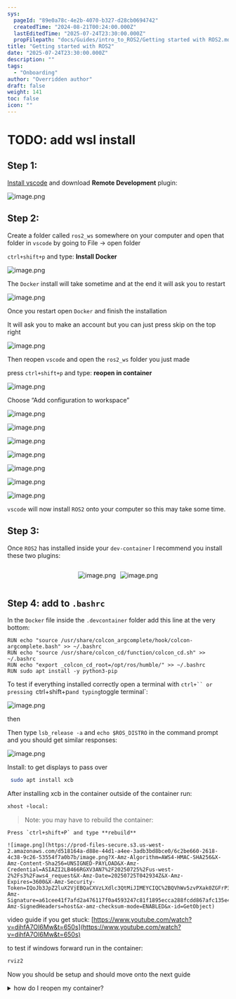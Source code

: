 ```yaml
---
sys:
  pageId: "89e0a78c-4e2b-4070-b327-d28cb0694742"
  createdTime: "2024-08-21T00:24:00.000Z"
  lastEditedTime: "2025-07-24T23:30:00.000Z"
  propFilepath: "docs/Guides/intro_to_ROS2/Getting started with ROS2.md"
title: "Getting started with ROS2"
date: "2025-07-24T23:30:00.000Z"
description: ""
tags:
  - "Onboarding"
author: "Overridden author"
draft: false
weight: 141
toc: false
icon: ""
---
```


# TODO: add wsl install

## Step 1:

[Install vscode](https://code.visualstudio.com/download) and download **Remote Development** plugin:

![image.png](https://prod-files-secure.s3.us-west-2.amazonaws.com/d518164a-d88e-44d1-a4ee-3adb3bd8bce0/efb52993-1881-4a40-b95e-6f020334f022/image.png?X-Amz-Algorithm=AWS4-HMAC-SHA256&X-Amz-Content-Sha256=UNSIGNED-PAYLOAD&X-Amz-Credential=ASIAZI2LB4663ZWLUSMC%2F20250725%2Fus-west-2%2Fs3%2Faws4_request&X-Amz-Date=20250725T042928Z&X-Amz-Expires=3600&X-Amz-Security-Token=IQoJb3JpZ2luX2VjEBQaCXVzLXdlc3QtMiJHMEUCIFkyUVhkjuwGEsqhlS1%2FXVkpVaGFxIGDew95QX9IhvhaAiEArJLd0QXEvhwTxfTPHR%2BsHHSrVl4%2BGuis7glaOyDnzmkq%2FwMIPRAAGgw2Mzc0MjMxODM4MDUiDJbHXnqGyrmFvTG6lircA7H1fN0M%2FMaYg0WbUWFXGnQH%2BpRs7JGao7dxMscrrR99FWo6j6gq5n8RDo%2Fv3gqHlxVoaH%2FrpcaGbNLBNMb6%2BzQeAEa9RQ%2B3JwNfS9E6tkICt61saguw6IHiYoim2RT5AAZTJugVB%2BUQ0xuovtT8dMBUa%2Fzs3YPJieervRliIdyaFY%2B5UT0W7ANyKJ9nEEfYoUGdzyQe53gNe6Hs9B35FV%2FF1V3mgx1SNm0L2Qd3ARjbIlPE0E65%2FXI9MvldUMbs7CswNHrke5h1Qv98CJvnq7eogvUl%2FB5JtLkgcw54PWVvNyI6svbqYrO7xvdPDXa0ZZCutgrS9v%2F06OwHZEXBiRK1RHia65e740U09pZW40aPQd5xgkRK6MoaEd7JSku4TXX4FRhxKeAI9xD5r2%2BnaQSX22%2FNNkdnSxzxjYhbkSRO9E4b8CQhVwsz2VyVOWdIDUKc%2FbNVqOmEMXDMVxdI7fgJtlJrqZXnzVtE8xkO4k3i4m2RF6ZuIwZkId8ld%2BIjDF4ESUnV4OGKjZzMdeT36hafwfOzv%2FW1xcEIWaeWqvSHH2ENEJtBvND2NRS1%2FtoOVgLhD8cI%2Brnd2%2FYpSk7wBlotjw0UA3INcTD9XMmt2%2FhaMeF0PzxPj89%2FkE5jMID4i8QGOqUBs7SxbVh2RNGihf3jQ4GqHQwVQGCZHNt4%2FQwbzBuRgZ7SWI5gtlik39u5ArytYjf7ZqS5pIC7UhIDrkUbyXWg0X8SGpNetIhmKVV1IxVeeVTZkb6yzXhPMkpPjN8p%2B2nqpI2ysjNtK5Dny%2FiQ3xVKO5emUZ8SIC2cqdfHrHylDMIKOo1lDZ9toRs44NFpIeahoV9%2B11WG1TvSnNJMP9ZKx9URqFs1&X-Amz-Signature=ef20a2af65d398a5f852e13912b1132505af96c36505b859062957bf16ee67dc&X-Amz-SignedHeaders=host&x-amz-checksum-mode=ENABLED&x-id=GetObject)

## Step 2:

Create a folder called `ros2_ws` somewhere on your computer and open that folder in `vscode` by going to File → open folder 

`ctrl+shift+p` and type: **Install Docker**

![image.png](https://prod-files-secure.s3.us-west-2.amazonaws.com/d518164a-d88e-44d1-a4ee-3adb3bd8bce0/2269dc0e-1cd5-47ff-bceb-c04ad9b2eab0/image.png?X-Amz-Algorithm=AWS4-HMAC-SHA256&X-Amz-Content-Sha256=UNSIGNED-PAYLOAD&X-Amz-Credential=ASIAZI2LB4663ZWLUSMC%2F20250725%2Fus-west-2%2Fs3%2Faws4_request&X-Amz-Date=20250725T042928Z&X-Amz-Expires=3600&X-Amz-Security-Token=IQoJb3JpZ2luX2VjEBQaCXVzLXdlc3QtMiJHMEUCIFkyUVhkjuwGEsqhlS1%2FXVkpVaGFxIGDew95QX9IhvhaAiEArJLd0QXEvhwTxfTPHR%2BsHHSrVl4%2BGuis7glaOyDnzmkq%2FwMIPRAAGgw2Mzc0MjMxODM4MDUiDJbHXnqGyrmFvTG6lircA7H1fN0M%2FMaYg0WbUWFXGnQH%2BpRs7JGao7dxMscrrR99FWo6j6gq5n8RDo%2Fv3gqHlxVoaH%2FrpcaGbNLBNMb6%2BzQeAEa9RQ%2B3JwNfS9E6tkICt61saguw6IHiYoim2RT5AAZTJugVB%2BUQ0xuovtT8dMBUa%2Fzs3YPJieervRliIdyaFY%2B5UT0W7ANyKJ9nEEfYoUGdzyQe53gNe6Hs9B35FV%2FF1V3mgx1SNm0L2Qd3ARjbIlPE0E65%2FXI9MvldUMbs7CswNHrke5h1Qv98CJvnq7eogvUl%2FB5JtLkgcw54PWVvNyI6svbqYrO7xvdPDXa0ZZCutgrS9v%2F06OwHZEXBiRK1RHia65e740U09pZW40aPQd5xgkRK6MoaEd7JSku4TXX4FRhxKeAI9xD5r2%2BnaQSX22%2FNNkdnSxzxjYhbkSRO9E4b8CQhVwsz2VyVOWdIDUKc%2FbNVqOmEMXDMVxdI7fgJtlJrqZXnzVtE8xkO4k3i4m2RF6ZuIwZkId8ld%2BIjDF4ESUnV4OGKjZzMdeT36hafwfOzv%2FW1xcEIWaeWqvSHH2ENEJtBvND2NRS1%2FtoOVgLhD8cI%2Brnd2%2FYpSk7wBlotjw0UA3INcTD9XMmt2%2FhaMeF0PzxPj89%2FkE5jMID4i8QGOqUBs7SxbVh2RNGihf3jQ4GqHQwVQGCZHNt4%2FQwbzBuRgZ7SWI5gtlik39u5ArytYjf7ZqS5pIC7UhIDrkUbyXWg0X8SGpNetIhmKVV1IxVeeVTZkb6yzXhPMkpPjN8p%2B2nqpI2ysjNtK5Dny%2FiQ3xVKO5emUZ8SIC2cqdfHrHylDMIKOo1lDZ9toRs44NFpIeahoV9%2B11WG1TvSnNJMP9ZKx9URqFs1&X-Amz-Signature=9c213f968c38bbacd57e0a89d2f74af4e409facb147578db40912b7b099f918e&X-Amz-SignedHeaders=host&x-amz-checksum-mode=ENABLED&x-id=GetObject)

The `Docker` install will take sometime and at the end it will ask you to restart

![image.png](https://prod-files-secure.s3.us-west-2.amazonaws.com/d518164a-d88e-44d1-a4ee-3adb3bd8bce0/ed233f78-be33-4b1f-b89c-9c346c0e961e/image.png?X-Amz-Algorithm=AWS4-HMAC-SHA256&X-Amz-Content-Sha256=UNSIGNED-PAYLOAD&X-Amz-Credential=ASIAZI2LB4663ZWLUSMC%2F20250725%2Fus-west-2%2Fs3%2Faws4_request&X-Amz-Date=20250725T042928Z&X-Amz-Expires=3600&X-Amz-Security-Token=IQoJb3JpZ2luX2VjEBQaCXVzLXdlc3QtMiJHMEUCIFkyUVhkjuwGEsqhlS1%2FXVkpVaGFxIGDew95QX9IhvhaAiEArJLd0QXEvhwTxfTPHR%2BsHHSrVl4%2BGuis7glaOyDnzmkq%2FwMIPRAAGgw2Mzc0MjMxODM4MDUiDJbHXnqGyrmFvTG6lircA7H1fN0M%2FMaYg0WbUWFXGnQH%2BpRs7JGao7dxMscrrR99FWo6j6gq5n8RDo%2Fv3gqHlxVoaH%2FrpcaGbNLBNMb6%2BzQeAEa9RQ%2B3JwNfS9E6tkICt61saguw6IHiYoim2RT5AAZTJugVB%2BUQ0xuovtT8dMBUa%2Fzs3YPJieervRliIdyaFY%2B5UT0W7ANyKJ9nEEfYoUGdzyQe53gNe6Hs9B35FV%2FF1V3mgx1SNm0L2Qd3ARjbIlPE0E65%2FXI9MvldUMbs7CswNHrke5h1Qv98CJvnq7eogvUl%2FB5JtLkgcw54PWVvNyI6svbqYrO7xvdPDXa0ZZCutgrS9v%2F06OwHZEXBiRK1RHia65e740U09pZW40aPQd5xgkRK6MoaEd7JSku4TXX4FRhxKeAI9xD5r2%2BnaQSX22%2FNNkdnSxzxjYhbkSRO9E4b8CQhVwsz2VyVOWdIDUKc%2FbNVqOmEMXDMVxdI7fgJtlJrqZXnzVtE8xkO4k3i4m2RF6ZuIwZkId8ld%2BIjDF4ESUnV4OGKjZzMdeT36hafwfOzv%2FW1xcEIWaeWqvSHH2ENEJtBvND2NRS1%2FtoOVgLhD8cI%2Brnd2%2FYpSk7wBlotjw0UA3INcTD9XMmt2%2FhaMeF0PzxPj89%2FkE5jMID4i8QGOqUBs7SxbVh2RNGihf3jQ4GqHQwVQGCZHNt4%2FQwbzBuRgZ7SWI5gtlik39u5ArytYjf7ZqS5pIC7UhIDrkUbyXWg0X8SGpNetIhmKVV1IxVeeVTZkb6yzXhPMkpPjN8p%2B2nqpI2ysjNtK5Dny%2FiQ3xVKO5emUZ8SIC2cqdfHrHylDMIKOo1lDZ9toRs44NFpIeahoV9%2B11WG1TvSnNJMP9ZKx9URqFs1&X-Amz-Signature=9be589bca85f0eba5838a7a531ec3c3d168863a78d707c6b3e63faed2bde25ae&X-Amz-SignedHeaders=host&x-amz-checksum-mode=ENABLED&x-id=GetObject)

Once you restart open `Docker` and finish the installation

It will ask you to make an account but you can just press skip on the top right

![image.png](https://prod-files-secure.s3.us-west-2.amazonaws.com/d518164a-d88e-44d1-a4ee-3adb3bd8bce0/21010ad9-1659-4fd9-9f59-9932a09b2a3d/image.png?X-Amz-Algorithm=AWS4-HMAC-SHA256&X-Amz-Content-Sha256=UNSIGNED-PAYLOAD&X-Amz-Credential=ASIAZI2LB4663ZWLUSMC%2F20250725%2Fus-west-2%2Fs3%2Faws4_request&X-Amz-Date=20250725T042928Z&X-Amz-Expires=3600&X-Amz-Security-Token=IQoJb3JpZ2luX2VjEBQaCXVzLXdlc3QtMiJHMEUCIFkyUVhkjuwGEsqhlS1%2FXVkpVaGFxIGDew95QX9IhvhaAiEArJLd0QXEvhwTxfTPHR%2BsHHSrVl4%2BGuis7glaOyDnzmkq%2FwMIPRAAGgw2Mzc0MjMxODM4MDUiDJbHXnqGyrmFvTG6lircA7H1fN0M%2FMaYg0WbUWFXGnQH%2BpRs7JGao7dxMscrrR99FWo6j6gq5n8RDo%2Fv3gqHlxVoaH%2FrpcaGbNLBNMb6%2BzQeAEa9RQ%2B3JwNfS9E6tkICt61saguw6IHiYoim2RT5AAZTJugVB%2BUQ0xuovtT8dMBUa%2Fzs3YPJieervRliIdyaFY%2B5UT0W7ANyKJ9nEEfYoUGdzyQe53gNe6Hs9B35FV%2FF1V3mgx1SNm0L2Qd3ARjbIlPE0E65%2FXI9MvldUMbs7CswNHrke5h1Qv98CJvnq7eogvUl%2FB5JtLkgcw54PWVvNyI6svbqYrO7xvdPDXa0ZZCutgrS9v%2F06OwHZEXBiRK1RHia65e740U09pZW40aPQd5xgkRK6MoaEd7JSku4TXX4FRhxKeAI9xD5r2%2BnaQSX22%2FNNkdnSxzxjYhbkSRO9E4b8CQhVwsz2VyVOWdIDUKc%2FbNVqOmEMXDMVxdI7fgJtlJrqZXnzVtE8xkO4k3i4m2RF6ZuIwZkId8ld%2BIjDF4ESUnV4OGKjZzMdeT36hafwfOzv%2FW1xcEIWaeWqvSHH2ENEJtBvND2NRS1%2FtoOVgLhD8cI%2Brnd2%2FYpSk7wBlotjw0UA3INcTD9XMmt2%2FhaMeF0PzxPj89%2FkE5jMID4i8QGOqUBs7SxbVh2RNGihf3jQ4GqHQwVQGCZHNt4%2FQwbzBuRgZ7SWI5gtlik39u5ArytYjf7ZqS5pIC7UhIDrkUbyXWg0X8SGpNetIhmKVV1IxVeeVTZkb6yzXhPMkpPjN8p%2B2nqpI2ysjNtK5Dny%2FiQ3xVKO5emUZ8SIC2cqdfHrHylDMIKOo1lDZ9toRs44NFpIeahoV9%2B11WG1TvSnNJMP9ZKx9URqFs1&X-Amz-Signature=ec2acaeb113374ca9847f6ae478622e33b7c529e097cdbddf94432af3023fbc3&X-Amz-SignedHeaders=host&x-amz-checksum-mode=ENABLED&x-id=GetObject)

Then reopen `vscode` and open the `ros2_ws` folder you just made

press `ctrl+shift+p` and type: **reopen in container**

![image.png](https://prod-files-secure.s3.us-west-2.amazonaws.com/d518164a-d88e-44d1-a4ee-3adb3bd8bce0/4e93b8c2-41ad-488c-8095-c74205196118/image.png?X-Amz-Algorithm=AWS4-HMAC-SHA256&X-Amz-Content-Sha256=UNSIGNED-PAYLOAD&X-Amz-Credential=ASIAZI2LB4663ZWLUSMC%2F20250725%2Fus-west-2%2Fs3%2Faws4_request&X-Amz-Date=20250725T042928Z&X-Amz-Expires=3600&X-Amz-Security-Token=IQoJb3JpZ2luX2VjEBQaCXVzLXdlc3QtMiJHMEUCIFkyUVhkjuwGEsqhlS1%2FXVkpVaGFxIGDew95QX9IhvhaAiEArJLd0QXEvhwTxfTPHR%2BsHHSrVl4%2BGuis7glaOyDnzmkq%2FwMIPRAAGgw2Mzc0MjMxODM4MDUiDJbHXnqGyrmFvTG6lircA7H1fN0M%2FMaYg0WbUWFXGnQH%2BpRs7JGao7dxMscrrR99FWo6j6gq5n8RDo%2Fv3gqHlxVoaH%2FrpcaGbNLBNMb6%2BzQeAEa9RQ%2B3JwNfS9E6tkICt61saguw6IHiYoim2RT5AAZTJugVB%2BUQ0xuovtT8dMBUa%2Fzs3YPJieervRliIdyaFY%2B5UT0W7ANyKJ9nEEfYoUGdzyQe53gNe6Hs9B35FV%2FF1V3mgx1SNm0L2Qd3ARjbIlPE0E65%2FXI9MvldUMbs7CswNHrke5h1Qv98CJvnq7eogvUl%2FB5JtLkgcw54PWVvNyI6svbqYrO7xvdPDXa0ZZCutgrS9v%2F06OwHZEXBiRK1RHia65e740U09pZW40aPQd5xgkRK6MoaEd7JSku4TXX4FRhxKeAI9xD5r2%2BnaQSX22%2FNNkdnSxzxjYhbkSRO9E4b8CQhVwsz2VyVOWdIDUKc%2FbNVqOmEMXDMVxdI7fgJtlJrqZXnzVtE8xkO4k3i4m2RF6ZuIwZkId8ld%2BIjDF4ESUnV4OGKjZzMdeT36hafwfOzv%2FW1xcEIWaeWqvSHH2ENEJtBvND2NRS1%2FtoOVgLhD8cI%2Brnd2%2FYpSk7wBlotjw0UA3INcTD9XMmt2%2FhaMeF0PzxPj89%2FkE5jMID4i8QGOqUBs7SxbVh2RNGihf3jQ4GqHQwVQGCZHNt4%2FQwbzBuRgZ7SWI5gtlik39u5ArytYjf7ZqS5pIC7UhIDrkUbyXWg0X8SGpNetIhmKVV1IxVeeVTZkb6yzXhPMkpPjN8p%2B2nqpI2ysjNtK5Dny%2FiQ3xVKO5emUZ8SIC2cqdfHrHylDMIKOo1lDZ9toRs44NFpIeahoV9%2B11WG1TvSnNJMP9ZKx9URqFs1&X-Amz-Signature=5dfa1f7c5f7b48f0b2b8b5eabcf9d140b132336beb8715fdba4d8c1d1d61819c&X-Amz-SignedHeaders=host&x-amz-checksum-mode=ENABLED&x-id=GetObject)

Choose “Add configuration to workspace”

![image.png](https://prod-files-secure.s3.us-west-2.amazonaws.com/d518164a-d88e-44d1-a4ee-3adb3bd8bce0/9560b282-5060-4989-ba37-97e7b2c22476/image.png?X-Amz-Algorithm=AWS4-HMAC-SHA256&X-Amz-Content-Sha256=UNSIGNED-PAYLOAD&X-Amz-Credential=ASIAZI2LB4663ZWLUSMC%2F20250725%2Fus-west-2%2Fs3%2Faws4_request&X-Amz-Date=20250725T042928Z&X-Amz-Expires=3600&X-Amz-Security-Token=IQoJb3JpZ2luX2VjEBQaCXVzLXdlc3QtMiJHMEUCIFkyUVhkjuwGEsqhlS1%2FXVkpVaGFxIGDew95QX9IhvhaAiEArJLd0QXEvhwTxfTPHR%2BsHHSrVl4%2BGuis7glaOyDnzmkq%2FwMIPRAAGgw2Mzc0MjMxODM4MDUiDJbHXnqGyrmFvTG6lircA7H1fN0M%2FMaYg0WbUWFXGnQH%2BpRs7JGao7dxMscrrR99FWo6j6gq5n8RDo%2Fv3gqHlxVoaH%2FrpcaGbNLBNMb6%2BzQeAEa9RQ%2B3JwNfS9E6tkICt61saguw6IHiYoim2RT5AAZTJugVB%2BUQ0xuovtT8dMBUa%2Fzs3YPJieervRliIdyaFY%2B5UT0W7ANyKJ9nEEfYoUGdzyQe53gNe6Hs9B35FV%2FF1V3mgx1SNm0L2Qd3ARjbIlPE0E65%2FXI9MvldUMbs7CswNHrke5h1Qv98CJvnq7eogvUl%2FB5JtLkgcw54PWVvNyI6svbqYrO7xvdPDXa0ZZCutgrS9v%2F06OwHZEXBiRK1RHia65e740U09pZW40aPQd5xgkRK6MoaEd7JSku4TXX4FRhxKeAI9xD5r2%2BnaQSX22%2FNNkdnSxzxjYhbkSRO9E4b8CQhVwsz2VyVOWdIDUKc%2FbNVqOmEMXDMVxdI7fgJtlJrqZXnzVtE8xkO4k3i4m2RF6ZuIwZkId8ld%2BIjDF4ESUnV4OGKjZzMdeT36hafwfOzv%2FW1xcEIWaeWqvSHH2ENEJtBvND2NRS1%2FtoOVgLhD8cI%2Brnd2%2FYpSk7wBlotjw0UA3INcTD9XMmt2%2FhaMeF0PzxPj89%2FkE5jMID4i8QGOqUBs7SxbVh2RNGihf3jQ4GqHQwVQGCZHNt4%2FQwbzBuRgZ7SWI5gtlik39u5ArytYjf7ZqS5pIC7UhIDrkUbyXWg0X8SGpNetIhmKVV1IxVeeVTZkb6yzXhPMkpPjN8p%2B2nqpI2ysjNtK5Dny%2FiQ3xVKO5emUZ8SIC2cqdfHrHylDMIKOo1lDZ9toRs44NFpIeahoV9%2B11WG1TvSnNJMP9ZKx9URqFs1&X-Amz-Signature=e9b8365ee715c2a145d8609ef165a738139baccc8e0ebea343c7957ff400f17b&X-Amz-SignedHeaders=host&x-amz-checksum-mode=ENABLED&x-id=GetObject)

![image.png](https://prod-files-secure.s3.us-west-2.amazonaws.com/d518164a-d88e-44d1-a4ee-3adb3bd8bce0/2ee63f81-886b-48e8-a553-dc6e5eac99e4/image.png?X-Amz-Algorithm=AWS4-HMAC-SHA256&X-Amz-Content-Sha256=UNSIGNED-PAYLOAD&X-Amz-Credential=ASIAZI2LB4663ZWLUSMC%2F20250725%2Fus-west-2%2Fs3%2Faws4_request&X-Amz-Date=20250725T042928Z&X-Amz-Expires=3600&X-Amz-Security-Token=IQoJb3JpZ2luX2VjEBQaCXVzLXdlc3QtMiJHMEUCIFkyUVhkjuwGEsqhlS1%2FXVkpVaGFxIGDew95QX9IhvhaAiEArJLd0QXEvhwTxfTPHR%2BsHHSrVl4%2BGuis7glaOyDnzmkq%2FwMIPRAAGgw2Mzc0MjMxODM4MDUiDJbHXnqGyrmFvTG6lircA7H1fN0M%2FMaYg0WbUWFXGnQH%2BpRs7JGao7dxMscrrR99FWo6j6gq5n8RDo%2Fv3gqHlxVoaH%2FrpcaGbNLBNMb6%2BzQeAEa9RQ%2B3JwNfS9E6tkICt61saguw6IHiYoim2RT5AAZTJugVB%2BUQ0xuovtT8dMBUa%2Fzs3YPJieervRliIdyaFY%2B5UT0W7ANyKJ9nEEfYoUGdzyQe53gNe6Hs9B35FV%2FF1V3mgx1SNm0L2Qd3ARjbIlPE0E65%2FXI9MvldUMbs7CswNHrke5h1Qv98CJvnq7eogvUl%2FB5JtLkgcw54PWVvNyI6svbqYrO7xvdPDXa0ZZCutgrS9v%2F06OwHZEXBiRK1RHia65e740U09pZW40aPQd5xgkRK6MoaEd7JSku4TXX4FRhxKeAI9xD5r2%2BnaQSX22%2FNNkdnSxzxjYhbkSRO9E4b8CQhVwsz2VyVOWdIDUKc%2FbNVqOmEMXDMVxdI7fgJtlJrqZXnzVtE8xkO4k3i4m2RF6ZuIwZkId8ld%2BIjDF4ESUnV4OGKjZzMdeT36hafwfOzv%2FW1xcEIWaeWqvSHH2ENEJtBvND2NRS1%2FtoOVgLhD8cI%2Brnd2%2FYpSk7wBlotjw0UA3INcTD9XMmt2%2FhaMeF0PzxPj89%2FkE5jMID4i8QGOqUBs7SxbVh2RNGihf3jQ4GqHQwVQGCZHNt4%2FQwbzBuRgZ7SWI5gtlik39u5ArytYjf7ZqS5pIC7UhIDrkUbyXWg0X8SGpNetIhmKVV1IxVeeVTZkb6yzXhPMkpPjN8p%2B2nqpI2ysjNtK5Dny%2FiQ3xVKO5emUZ8SIC2cqdfHrHylDMIKOo1lDZ9toRs44NFpIeahoV9%2B11WG1TvSnNJMP9ZKx9URqFs1&X-Amz-Signature=94be830667b6715ebc95acc36926c55ba46c10f8d6f6d6994f780e2bc8d25218&X-Amz-SignedHeaders=host&x-amz-checksum-mode=ENABLED&x-id=GetObject)

![image.png](https://prod-files-secure.s3.us-west-2.amazonaws.com/d518164a-d88e-44d1-a4ee-3adb3bd8bce0/e0fd626c-c8b6-4b2c-95d1-fa4c26514504/image.png?X-Amz-Algorithm=AWS4-HMAC-SHA256&X-Amz-Content-Sha256=UNSIGNED-PAYLOAD&X-Amz-Credential=ASIAZI2LB4663ZWLUSMC%2F20250725%2Fus-west-2%2Fs3%2Faws4_request&X-Amz-Date=20250725T042928Z&X-Amz-Expires=3600&X-Amz-Security-Token=IQoJb3JpZ2luX2VjEBQaCXVzLXdlc3QtMiJHMEUCIFkyUVhkjuwGEsqhlS1%2FXVkpVaGFxIGDew95QX9IhvhaAiEArJLd0QXEvhwTxfTPHR%2BsHHSrVl4%2BGuis7glaOyDnzmkq%2FwMIPRAAGgw2Mzc0MjMxODM4MDUiDJbHXnqGyrmFvTG6lircA7H1fN0M%2FMaYg0WbUWFXGnQH%2BpRs7JGao7dxMscrrR99FWo6j6gq5n8RDo%2Fv3gqHlxVoaH%2FrpcaGbNLBNMb6%2BzQeAEa9RQ%2B3JwNfS9E6tkICt61saguw6IHiYoim2RT5AAZTJugVB%2BUQ0xuovtT8dMBUa%2Fzs3YPJieervRliIdyaFY%2B5UT0W7ANyKJ9nEEfYoUGdzyQe53gNe6Hs9B35FV%2FF1V3mgx1SNm0L2Qd3ARjbIlPE0E65%2FXI9MvldUMbs7CswNHrke5h1Qv98CJvnq7eogvUl%2FB5JtLkgcw54PWVvNyI6svbqYrO7xvdPDXa0ZZCutgrS9v%2F06OwHZEXBiRK1RHia65e740U09pZW40aPQd5xgkRK6MoaEd7JSku4TXX4FRhxKeAI9xD5r2%2BnaQSX22%2FNNkdnSxzxjYhbkSRO9E4b8CQhVwsz2VyVOWdIDUKc%2FbNVqOmEMXDMVxdI7fgJtlJrqZXnzVtE8xkO4k3i4m2RF6ZuIwZkId8ld%2BIjDF4ESUnV4OGKjZzMdeT36hafwfOzv%2FW1xcEIWaeWqvSHH2ENEJtBvND2NRS1%2FtoOVgLhD8cI%2Brnd2%2FYpSk7wBlotjw0UA3INcTD9XMmt2%2FhaMeF0PzxPj89%2FkE5jMID4i8QGOqUBs7SxbVh2RNGihf3jQ4GqHQwVQGCZHNt4%2FQwbzBuRgZ7SWI5gtlik39u5ArytYjf7ZqS5pIC7UhIDrkUbyXWg0X8SGpNetIhmKVV1IxVeeVTZkb6yzXhPMkpPjN8p%2B2nqpI2ysjNtK5Dny%2FiQ3xVKO5emUZ8SIC2cqdfHrHylDMIKOo1lDZ9toRs44NFpIeahoV9%2B11WG1TvSnNJMP9ZKx9URqFs1&X-Amz-Signature=572252efac65e3445e6e65e7fe0cdb9b1a1606a834aa2dce6967e9014843b9e0&X-Amz-SignedHeaders=host&x-amz-checksum-mode=ENABLED&x-id=GetObject)

![image.png](https://prod-files-secure.s3.us-west-2.amazonaws.com/d518164a-d88e-44d1-a4ee-3adb3bd8bce0/a2e13f50-d2ab-4719-a4c2-7ced634bfc9d/image.png?X-Amz-Algorithm=AWS4-HMAC-SHA256&X-Amz-Content-Sha256=UNSIGNED-PAYLOAD&X-Amz-Credential=ASIAZI2LB4663ZWLUSMC%2F20250725%2Fus-west-2%2Fs3%2Faws4_request&X-Amz-Date=20250725T042928Z&X-Amz-Expires=3600&X-Amz-Security-Token=IQoJb3JpZ2luX2VjEBQaCXVzLXdlc3QtMiJHMEUCIFkyUVhkjuwGEsqhlS1%2FXVkpVaGFxIGDew95QX9IhvhaAiEArJLd0QXEvhwTxfTPHR%2BsHHSrVl4%2BGuis7glaOyDnzmkq%2FwMIPRAAGgw2Mzc0MjMxODM4MDUiDJbHXnqGyrmFvTG6lircA7H1fN0M%2FMaYg0WbUWFXGnQH%2BpRs7JGao7dxMscrrR99FWo6j6gq5n8RDo%2Fv3gqHlxVoaH%2FrpcaGbNLBNMb6%2BzQeAEa9RQ%2B3JwNfS9E6tkICt61saguw6IHiYoim2RT5AAZTJugVB%2BUQ0xuovtT8dMBUa%2Fzs3YPJieervRliIdyaFY%2B5UT0W7ANyKJ9nEEfYoUGdzyQe53gNe6Hs9B35FV%2FF1V3mgx1SNm0L2Qd3ARjbIlPE0E65%2FXI9MvldUMbs7CswNHrke5h1Qv98CJvnq7eogvUl%2FB5JtLkgcw54PWVvNyI6svbqYrO7xvdPDXa0ZZCutgrS9v%2F06OwHZEXBiRK1RHia65e740U09pZW40aPQd5xgkRK6MoaEd7JSku4TXX4FRhxKeAI9xD5r2%2BnaQSX22%2FNNkdnSxzxjYhbkSRO9E4b8CQhVwsz2VyVOWdIDUKc%2FbNVqOmEMXDMVxdI7fgJtlJrqZXnzVtE8xkO4k3i4m2RF6ZuIwZkId8ld%2BIjDF4ESUnV4OGKjZzMdeT36hafwfOzv%2FW1xcEIWaeWqvSHH2ENEJtBvND2NRS1%2FtoOVgLhD8cI%2Brnd2%2FYpSk7wBlotjw0UA3INcTD9XMmt2%2FhaMeF0PzxPj89%2FkE5jMID4i8QGOqUBs7SxbVh2RNGihf3jQ4GqHQwVQGCZHNt4%2FQwbzBuRgZ7SWI5gtlik39u5ArytYjf7ZqS5pIC7UhIDrkUbyXWg0X8SGpNetIhmKVV1IxVeeVTZkb6yzXhPMkpPjN8p%2B2nqpI2ysjNtK5Dny%2FiQ3xVKO5emUZ8SIC2cqdfHrHylDMIKOo1lDZ9toRs44NFpIeahoV9%2B11WG1TvSnNJMP9ZKx9URqFs1&X-Amz-Signature=09bef54de8f2f250318a1b5ccffc1d67ef6975221af9eb8d6b0be4e343bcfbab&X-Amz-SignedHeaders=host&x-amz-checksum-mode=ENABLED&x-id=GetObject)

![image.png](https://prod-files-secure.s3.us-west-2.amazonaws.com/d518164a-d88e-44d1-a4ee-3adb3bd8bce0/6cc478ad-aaba-4bf7-9fcc-403277ab896c/image.png?X-Amz-Algorithm=AWS4-HMAC-SHA256&X-Amz-Content-Sha256=UNSIGNED-PAYLOAD&X-Amz-Credential=ASIAZI2LB4663ZWLUSMC%2F20250725%2Fus-west-2%2Fs3%2Faws4_request&X-Amz-Date=20250725T042928Z&X-Amz-Expires=3600&X-Amz-Security-Token=IQoJb3JpZ2luX2VjEBQaCXVzLXdlc3QtMiJHMEUCIFkyUVhkjuwGEsqhlS1%2FXVkpVaGFxIGDew95QX9IhvhaAiEArJLd0QXEvhwTxfTPHR%2BsHHSrVl4%2BGuis7glaOyDnzmkq%2FwMIPRAAGgw2Mzc0MjMxODM4MDUiDJbHXnqGyrmFvTG6lircA7H1fN0M%2FMaYg0WbUWFXGnQH%2BpRs7JGao7dxMscrrR99FWo6j6gq5n8RDo%2Fv3gqHlxVoaH%2FrpcaGbNLBNMb6%2BzQeAEa9RQ%2B3JwNfS9E6tkICt61saguw6IHiYoim2RT5AAZTJugVB%2BUQ0xuovtT8dMBUa%2Fzs3YPJieervRliIdyaFY%2B5UT0W7ANyKJ9nEEfYoUGdzyQe53gNe6Hs9B35FV%2FF1V3mgx1SNm0L2Qd3ARjbIlPE0E65%2FXI9MvldUMbs7CswNHrke5h1Qv98CJvnq7eogvUl%2FB5JtLkgcw54PWVvNyI6svbqYrO7xvdPDXa0ZZCutgrS9v%2F06OwHZEXBiRK1RHia65e740U09pZW40aPQd5xgkRK6MoaEd7JSku4TXX4FRhxKeAI9xD5r2%2BnaQSX22%2FNNkdnSxzxjYhbkSRO9E4b8CQhVwsz2VyVOWdIDUKc%2FbNVqOmEMXDMVxdI7fgJtlJrqZXnzVtE8xkO4k3i4m2RF6ZuIwZkId8ld%2BIjDF4ESUnV4OGKjZzMdeT36hafwfOzv%2FW1xcEIWaeWqvSHH2ENEJtBvND2NRS1%2FtoOVgLhD8cI%2Brnd2%2FYpSk7wBlotjw0UA3INcTD9XMmt2%2FhaMeF0PzxPj89%2FkE5jMID4i8QGOqUBs7SxbVh2RNGihf3jQ4GqHQwVQGCZHNt4%2FQwbzBuRgZ7SWI5gtlik39u5ArytYjf7ZqS5pIC7UhIDrkUbyXWg0X8SGpNetIhmKVV1IxVeeVTZkb6yzXhPMkpPjN8p%2B2nqpI2ysjNtK5Dny%2FiQ3xVKO5emUZ8SIC2cqdfHrHylDMIKOo1lDZ9toRs44NFpIeahoV9%2B11WG1TvSnNJMP9ZKx9URqFs1&X-Amz-Signature=cc44443e6bec4063275806475b6efc01397ea5f4ea872614de26378fe8c9b889&X-Amz-SignedHeaders=host&x-amz-checksum-mode=ENABLED&x-id=GetObject)

![image.png](https://prod-files-secure.s3.us-west-2.amazonaws.com/d518164a-d88e-44d1-a4ee-3adb3bd8bce0/53255b28-f75e-430f-b9e3-c0ac8577e42b/image.png?X-Amz-Algorithm=AWS4-HMAC-SHA256&X-Amz-Content-Sha256=UNSIGNED-PAYLOAD&X-Amz-Credential=ASIAZI2LB4663ZWLUSMC%2F20250725%2Fus-west-2%2Fs3%2Faws4_request&X-Amz-Date=20250725T042928Z&X-Amz-Expires=3600&X-Amz-Security-Token=IQoJb3JpZ2luX2VjEBQaCXVzLXdlc3QtMiJHMEUCIFkyUVhkjuwGEsqhlS1%2FXVkpVaGFxIGDew95QX9IhvhaAiEArJLd0QXEvhwTxfTPHR%2BsHHSrVl4%2BGuis7glaOyDnzmkq%2FwMIPRAAGgw2Mzc0MjMxODM4MDUiDJbHXnqGyrmFvTG6lircA7H1fN0M%2FMaYg0WbUWFXGnQH%2BpRs7JGao7dxMscrrR99FWo6j6gq5n8RDo%2Fv3gqHlxVoaH%2FrpcaGbNLBNMb6%2BzQeAEa9RQ%2B3JwNfS9E6tkICt61saguw6IHiYoim2RT5AAZTJugVB%2BUQ0xuovtT8dMBUa%2Fzs3YPJieervRliIdyaFY%2B5UT0W7ANyKJ9nEEfYoUGdzyQe53gNe6Hs9B35FV%2FF1V3mgx1SNm0L2Qd3ARjbIlPE0E65%2FXI9MvldUMbs7CswNHrke5h1Qv98CJvnq7eogvUl%2FB5JtLkgcw54PWVvNyI6svbqYrO7xvdPDXa0ZZCutgrS9v%2F06OwHZEXBiRK1RHia65e740U09pZW40aPQd5xgkRK6MoaEd7JSku4TXX4FRhxKeAI9xD5r2%2BnaQSX22%2FNNkdnSxzxjYhbkSRO9E4b8CQhVwsz2VyVOWdIDUKc%2FbNVqOmEMXDMVxdI7fgJtlJrqZXnzVtE8xkO4k3i4m2RF6ZuIwZkId8ld%2BIjDF4ESUnV4OGKjZzMdeT36hafwfOzv%2FW1xcEIWaeWqvSHH2ENEJtBvND2NRS1%2FtoOVgLhD8cI%2Brnd2%2FYpSk7wBlotjw0UA3INcTD9XMmt2%2FhaMeF0PzxPj89%2FkE5jMID4i8QGOqUBs7SxbVh2RNGihf3jQ4GqHQwVQGCZHNt4%2FQwbzBuRgZ7SWI5gtlik39u5ArytYjf7ZqS5pIC7UhIDrkUbyXWg0X8SGpNetIhmKVV1IxVeeVTZkb6yzXhPMkpPjN8p%2B2nqpI2ysjNtK5Dny%2FiQ3xVKO5emUZ8SIC2cqdfHrHylDMIKOo1lDZ9toRs44NFpIeahoV9%2B11WG1TvSnNJMP9ZKx9URqFs1&X-Amz-Signature=e231a584e29865657ee67a986bbc99ead4d1fe17a218947e7b795af5a91d2f5e&X-Amz-SignedHeaders=host&x-amz-checksum-mode=ENABLED&x-id=GetObject)

![image.png](https://prod-files-secure.s3.us-west-2.amazonaws.com/d518164a-d88e-44d1-a4ee-3adb3bd8bce0/7c562767-5af9-4ffb-97d1-327bcdf4ee00/image.png?X-Amz-Algorithm=AWS4-HMAC-SHA256&X-Amz-Content-Sha256=UNSIGNED-PAYLOAD&X-Amz-Credential=ASIAZI2LB4663ZWLUSMC%2F20250725%2Fus-west-2%2Fs3%2Faws4_request&X-Amz-Date=20250725T042928Z&X-Amz-Expires=3600&X-Amz-Security-Token=IQoJb3JpZ2luX2VjEBQaCXVzLXdlc3QtMiJHMEUCIFkyUVhkjuwGEsqhlS1%2FXVkpVaGFxIGDew95QX9IhvhaAiEArJLd0QXEvhwTxfTPHR%2BsHHSrVl4%2BGuis7glaOyDnzmkq%2FwMIPRAAGgw2Mzc0MjMxODM4MDUiDJbHXnqGyrmFvTG6lircA7H1fN0M%2FMaYg0WbUWFXGnQH%2BpRs7JGao7dxMscrrR99FWo6j6gq5n8RDo%2Fv3gqHlxVoaH%2FrpcaGbNLBNMb6%2BzQeAEa9RQ%2B3JwNfS9E6tkICt61saguw6IHiYoim2RT5AAZTJugVB%2BUQ0xuovtT8dMBUa%2Fzs3YPJieervRliIdyaFY%2B5UT0W7ANyKJ9nEEfYoUGdzyQe53gNe6Hs9B35FV%2FF1V3mgx1SNm0L2Qd3ARjbIlPE0E65%2FXI9MvldUMbs7CswNHrke5h1Qv98CJvnq7eogvUl%2FB5JtLkgcw54PWVvNyI6svbqYrO7xvdPDXa0ZZCutgrS9v%2F06OwHZEXBiRK1RHia65e740U09pZW40aPQd5xgkRK6MoaEd7JSku4TXX4FRhxKeAI9xD5r2%2BnaQSX22%2FNNkdnSxzxjYhbkSRO9E4b8CQhVwsz2VyVOWdIDUKc%2FbNVqOmEMXDMVxdI7fgJtlJrqZXnzVtE8xkO4k3i4m2RF6ZuIwZkId8ld%2BIjDF4ESUnV4OGKjZzMdeT36hafwfOzv%2FW1xcEIWaeWqvSHH2ENEJtBvND2NRS1%2FtoOVgLhD8cI%2Brnd2%2FYpSk7wBlotjw0UA3INcTD9XMmt2%2FhaMeF0PzxPj89%2FkE5jMID4i8QGOqUBs7SxbVh2RNGihf3jQ4GqHQwVQGCZHNt4%2FQwbzBuRgZ7SWI5gtlik39u5ArytYjf7ZqS5pIC7UhIDrkUbyXWg0X8SGpNetIhmKVV1IxVeeVTZkb6yzXhPMkpPjN8p%2B2nqpI2ysjNtK5Dny%2FiQ3xVKO5emUZ8SIC2cqdfHrHylDMIKOo1lDZ9toRs44NFpIeahoV9%2B11WG1TvSnNJMP9ZKx9URqFs1&X-Amz-Signature=36156bf564631a859482149e32ef38b927eb7b6c0ace5900272b642df01cbc40&X-Amz-SignedHeaders=host&x-amz-checksum-mode=ENABLED&x-id=GetObject)

`vscode` will now install `ROS2` onto your computer so this may take some time.

## Step 3:

Once `ROS2` has installed inside your `dev-container` I recommend you install these two plugins:

<div style="display: flex;flex-direction: row; column-gap:10px; max-width: 630px;justify-content: center;">
<div>

![image.png](https://prod-files-secure.s3.us-west-2.amazonaws.com/d518164a-d88e-44d1-a4ee-3adb3bd8bce0/3fc3d550-5a54-4ba1-ba6b-faa01cdb7369/image.png?X-Amz-Algorithm=AWS4-HMAC-SHA256&X-Amz-Content-Sha256=UNSIGNED-PAYLOAD&X-Amz-Credential=ASIAZI2LB466QLSDH3VF%2F20250725%2Fus-west-2%2Fs3%2Faws4_request&X-Amz-Date=20250725T042933Z&X-Amz-Expires=3600&X-Amz-Security-Token=IQoJb3JpZ2luX2VjEBQaCXVzLXdlc3QtMiJGMEQCIB%2Fu90aqhwWV0ljWGqYwj1MMEzpmrJ2adIuswSr%2FFgQsAiAKat4khpj3bD9YVBVo9hJ9923P9P0%2BHChGtMgKoslD6Cr%2FAwg9EAAaDDYzNzQyMzE4MzgwNSIMzGhW1QJKLbNgORHlKtwDhBnbzTRxsncPi9EaB5UYJujBR%2FlIaYjHO6qzcMqE1EH8QFhIN%2BIKZzbsk2iq%2BsQYmxvvj9t2tH5KP38CBaaZM2ZW%2B5gtnQysLd9LG4f9P96SoYxXoWo7MQFVcier6G5iJ9g01cIFs6%2BwAA2vYqzfBHBuBZxJNLZRjU7i%2FIwNo1bPid39f8Pec2ZM5ZIQJMhe%2BuxPCRIhBk5iYZDjSZrLlFEkRjd7GP7gRRiLLFZDvCJHvvlznjLe6ca0dyGMGTvFytuKouHtJPVWtQ99JMSvM59WJt8L3vDubQnUiAjjREYKHpjWKIScphM61MjKGpq%2FUWnCR7oeXDAinugk0ZT1dkZktDdQ4Kb4%2B1bJVGG1vLIvlsooW4AMACZYJhaYQNUKYYWhKCZRSYBSPAQFHcZCOal2Ca2IaK6%2Fp1wDi3Z8SJ3mb49GGwk4rxTd9pOm5Vn%2BpCqCxzd8p0RJ2bKZQBkr5yWMIVnq3XN1CwMqYouYz2Rrz%2FjU2%2BnqsvOR15%2BfbR00smmJjS3iS%2Fh7RlIVbqYUHRNibgCkobAuA4dl4q%2F1W57nrncFY9v8SmJshRIzHPJnXDvMq5DS4fHzQgFFQiJlUNxxK1%2B7CxEGcN4QLgtEnTuO7Dun1vbphv54IrEw5PeLxAY6pgHmq3mVqI9ufdNsVJnoVlrDQl5kQzjaMkn7tNoCrXfzOA6yPqWyDmiE%2BTMTG40mqwL0AXGDySBC1elV07%2BGyW9mEFSQYJ4dFVfKPPaL26uUw41vvty6%2FlekRsne7WF5MKQYwfUa4wWYmragctseTIVuwxiZ%2BO9lh9KETlAsS%2B3DES2iPxKbyd%2FoM8ap1yRcH7TZkbd5td8X%2BvA4xFzw%2B268o91GSsZd&X-Amz-Signature=6bbb0b019f1c3878d4b62f324b79ed0132ea5af300d2fd8a52a60dacec292145&X-Amz-SignedHeaders=host&x-amz-checksum-mode=ENABLED&x-id=GetObject)

</div>
<div>

![image.png](https://prod-files-secure.s3.us-west-2.amazonaws.com/d518164a-d88e-44d1-a4ee-3adb3bd8bce0/d994cc66-13c2-4093-a5a3-f84cf4601a82/image.png?X-Amz-Algorithm=AWS4-HMAC-SHA256&X-Amz-Content-Sha256=UNSIGNED-PAYLOAD&X-Amz-Credential=ASIAZI2LB466RPDIXOUZ%2F20250725%2Fus-west-2%2Fs3%2Faws4_request&X-Amz-Date=20250725T042934Z&X-Amz-Expires=3600&X-Amz-Security-Token=IQoJb3JpZ2luX2VjEBQaCXVzLXdlc3QtMiJGMEQCICzyJz%2FrRLACsyAnV0qgYQYr6Sa8jW%2FToe2Uo9uVDwqDAiBRzICdGlFlTuPvI%2B6WJWXfZs9zhj9Q8c%2FGhy7up%2BnOUir%2FAwg9EAAaDDYzNzQyMzE4MzgwNSIMr30EEUEPidRuCJ6fKtwDP0JHZDIw1iYRbm0G%2BDW5OPVbz8LRPqNjOND3NOqO3uJbvOq65r0MTzwyhamX%2BO14DQDb0EWqPKJw8s2wNNMPBqWnUiiq%2FgZamjP4RJDnqL5Vv%2BFnTRJUlLjpFq%2FnLfuOhMcn3IiRRccd0W%2BCZ4qdl2%2FPA8Phqq0gyHbeXK6Zh6G%2F0mSk84UZHsT78VtwfSDHvz9Ct7uilOWtzkT6s6klHcqyO2sxTuNtidT2UXdTSoTllHjVEdMTIp%2BS7HeIgpM4DqufzbpN2jOOUXLDo%2BiQlcRid%2BBeblWFpQK%2FxFWk7jJGiFmdmMMEo0xwmPp4vJbkE7z02etN49pFYvGfiHw7uUxbGz8HXoJXW5rCyUdt%2BN9WvnpYFdGKTBeZzelTD5EkD61UeHxsLuoPsiDBBvmJ%2BLAnzGABAnqL%2BTd2DKNsEf%2FwzRb1Zn0M3%2FOyVf25sQT2AE2MFBL6AoiZskGqVIUKwE5zIvjsAe4fJBIJ4RsLqyg7iKfB3iikuHXgLg%2Bdd822FZBola1kR1c%2B6%2Bb1uH28MJxk5ojX9uN7FQOTLl61DPB6GAxTY3yyFvHiTpMPyfgo0aItYirI1LpJG0wBwjnYX%2FEy3vucZF8htRpAJln5J0i62PmR60MZRcI5bLow2veLxAY6pgH9ht53U427mlCKcSCMtgMa0ZhdiqEhbOUKvmH0AALvDmkGkmUY9T55%2FcorhbWjb6h%2FVyLL6A9c5gtAWh3rGqNoqn52tYBMed35PSCLNEVtj0xZukY2sqkCw3IT6T71rfCRkY75R3kjZvHl0uIUIG4dkhWf6rpZBZvgIzmEKowjMxXZnQgT1lfyf2%2Bec9cQO%2FU6z%2F7UMgtweoAJoI1GqzgaNsNgRJk%2B&X-Amz-Signature=8c63f92d0da91796bd13dccdab60255f5bb406d7c0fb9b84b28dac621b86a398&X-Amz-SignedHeaders=host&x-amz-checksum-mode=ENABLED&x-id=GetObject)

</div>
</div>

## Step 4: add to `.bashrc`

In the `Docker` file inside the `.devcontainer` folder add this line at the very bottom: 

```docker
RUN echo "source /usr/share/colcon_argcomplete/hook/colcon-argcomplete.bash" >> ~/.bashrc
RUN echo "source /usr/share/colcon_cd/function/colcon_cd.sh" >> ~/.bashrc
RUN echo "export _colcon_cd_root=/opt/ros/humble/" >> ~/.bashrc
RUN sudo apt install -y python3-pip 
```

To test if everything installed correctly open a terminal with `ctrl+`` or pressing `ctrl+shift+p` and typing `toggle terminal`:

![image.png](https://prod-files-secure.s3.us-west-2.amazonaws.com/d518164a-d88e-44d1-a4ee-3adb3bd8bce0/6a4943d8-b04e-4c02-9a58-775f3384d1a5/image.png?X-Amz-Algorithm=AWS4-HMAC-SHA256&X-Amz-Content-Sha256=UNSIGNED-PAYLOAD&X-Amz-Credential=ASIAZI2LB4663ZWLUSMC%2F20250725%2Fus-west-2%2Fs3%2Faws4_request&X-Amz-Date=20250725T042928Z&X-Amz-Expires=3600&X-Amz-Security-Token=IQoJb3JpZ2luX2VjEBQaCXVzLXdlc3QtMiJHMEUCIFkyUVhkjuwGEsqhlS1%2FXVkpVaGFxIGDew95QX9IhvhaAiEArJLd0QXEvhwTxfTPHR%2BsHHSrVl4%2BGuis7glaOyDnzmkq%2FwMIPRAAGgw2Mzc0MjMxODM4MDUiDJbHXnqGyrmFvTG6lircA7H1fN0M%2FMaYg0WbUWFXGnQH%2BpRs7JGao7dxMscrrR99FWo6j6gq5n8RDo%2Fv3gqHlxVoaH%2FrpcaGbNLBNMb6%2BzQeAEa9RQ%2B3JwNfS9E6tkICt61saguw6IHiYoim2RT5AAZTJugVB%2BUQ0xuovtT8dMBUa%2Fzs3YPJieervRliIdyaFY%2B5UT0W7ANyKJ9nEEfYoUGdzyQe53gNe6Hs9B35FV%2FF1V3mgx1SNm0L2Qd3ARjbIlPE0E65%2FXI9MvldUMbs7CswNHrke5h1Qv98CJvnq7eogvUl%2FB5JtLkgcw54PWVvNyI6svbqYrO7xvdPDXa0ZZCutgrS9v%2F06OwHZEXBiRK1RHia65e740U09pZW40aPQd5xgkRK6MoaEd7JSku4TXX4FRhxKeAI9xD5r2%2BnaQSX22%2FNNkdnSxzxjYhbkSRO9E4b8CQhVwsz2VyVOWdIDUKc%2FbNVqOmEMXDMVxdI7fgJtlJrqZXnzVtE8xkO4k3i4m2RF6ZuIwZkId8ld%2BIjDF4ESUnV4OGKjZzMdeT36hafwfOzv%2FW1xcEIWaeWqvSHH2ENEJtBvND2NRS1%2FtoOVgLhD8cI%2Brnd2%2FYpSk7wBlotjw0UA3INcTD9XMmt2%2FhaMeF0PzxPj89%2FkE5jMID4i8QGOqUBs7SxbVh2RNGihf3jQ4GqHQwVQGCZHNt4%2FQwbzBuRgZ7SWI5gtlik39u5ArytYjf7ZqS5pIC7UhIDrkUbyXWg0X8SGpNetIhmKVV1IxVeeVTZkb6yzXhPMkpPjN8p%2B2nqpI2ysjNtK5Dny%2FiQ3xVKO5emUZ8SIC2cqdfHrHylDMIKOo1lDZ9toRs44NFpIeahoV9%2B11WG1TvSnNJMP9ZKx9URqFs1&X-Amz-Signature=7ab68bd4fe4ab76e4e42403e9ff90b46960da87b6f127533a6c598dd924281d0&X-Amz-SignedHeaders=host&x-amz-checksum-mode=ENABLED&x-id=GetObject)

then 

Then type `lsb_release -a` and `echo $ROS_DISTRO` in the command prompt and you should get similar responses:

![image.png](https://prod-files-secure.s3.us-west-2.amazonaws.com/d518164a-d88e-44d1-a4ee-3adb3bd8bce0/3e635dec-a805-4e85-8b9e-d000e5b71a4e/image.png?X-Amz-Algorithm=AWS4-HMAC-SHA256&X-Amz-Content-Sha256=UNSIGNED-PAYLOAD&X-Amz-Credential=ASIAZI2LB4663ZWLUSMC%2F20250725%2Fus-west-2%2Fs3%2Faws4_request&X-Amz-Date=20250725T042928Z&X-Amz-Expires=3600&X-Amz-Security-Token=IQoJb3JpZ2luX2VjEBQaCXVzLXdlc3QtMiJHMEUCIFkyUVhkjuwGEsqhlS1%2FXVkpVaGFxIGDew95QX9IhvhaAiEArJLd0QXEvhwTxfTPHR%2BsHHSrVl4%2BGuis7glaOyDnzmkq%2FwMIPRAAGgw2Mzc0MjMxODM4MDUiDJbHXnqGyrmFvTG6lircA7H1fN0M%2FMaYg0WbUWFXGnQH%2BpRs7JGao7dxMscrrR99FWo6j6gq5n8RDo%2Fv3gqHlxVoaH%2FrpcaGbNLBNMb6%2BzQeAEa9RQ%2B3JwNfS9E6tkICt61saguw6IHiYoim2RT5AAZTJugVB%2BUQ0xuovtT8dMBUa%2Fzs3YPJieervRliIdyaFY%2B5UT0W7ANyKJ9nEEfYoUGdzyQe53gNe6Hs9B35FV%2FF1V3mgx1SNm0L2Qd3ARjbIlPE0E65%2FXI9MvldUMbs7CswNHrke5h1Qv98CJvnq7eogvUl%2FB5JtLkgcw54PWVvNyI6svbqYrO7xvdPDXa0ZZCutgrS9v%2F06OwHZEXBiRK1RHia65e740U09pZW40aPQd5xgkRK6MoaEd7JSku4TXX4FRhxKeAI9xD5r2%2BnaQSX22%2FNNkdnSxzxjYhbkSRO9E4b8CQhVwsz2VyVOWdIDUKc%2FbNVqOmEMXDMVxdI7fgJtlJrqZXnzVtE8xkO4k3i4m2RF6ZuIwZkId8ld%2BIjDF4ESUnV4OGKjZzMdeT36hafwfOzv%2FW1xcEIWaeWqvSHH2ENEJtBvND2NRS1%2FtoOVgLhD8cI%2Brnd2%2FYpSk7wBlotjw0UA3INcTD9XMmt2%2FhaMeF0PzxPj89%2FkE5jMID4i8QGOqUBs7SxbVh2RNGihf3jQ4GqHQwVQGCZHNt4%2FQwbzBuRgZ7SWI5gtlik39u5ArytYjf7ZqS5pIC7UhIDrkUbyXWg0X8SGpNetIhmKVV1IxVeeVTZkb6yzXhPMkpPjN8p%2B2nqpI2ysjNtK5Dny%2FiQ3xVKO5emUZ8SIC2cqdfHrHylDMIKOo1lDZ9toRs44NFpIeahoV9%2B11WG1TvSnNJMP9ZKx9URqFs1&X-Amz-Signature=136b90c9cf8312199b4e0752c43863c25fee087ab5ca367c1766e94dfc804081&X-Amz-SignedHeaders=host&x-amz-checksum-mode=ENABLED&x-id=GetObject)

Install:  to get displays to pass over

```bash
 sudo apt install xcb
```

After installing xcb in the container outside of the container run:

```python
xhost +local:
```

> Note: you may have to rebuild the container:

	Press `ctrl+shift+P` and type **rebuild**

	![image.png](https://prod-files-secure.s3.us-west-2.amazonaws.com/d518164a-d88e-44d1-a4ee-3adb3bd8bce0/6c2be660-2618-4c38-9c26-53554f7a0b7b/image.png?X-Amz-Algorithm=AWS4-HMAC-SHA256&X-Amz-Content-Sha256=UNSIGNED-PAYLOAD&X-Amz-Credential=ASIAZI2LB466RGXV3AN7%2F20250725%2Fus-west-2%2Fs3%2Faws4_request&X-Amz-Date=20250725T042934Z&X-Amz-Expires=3600&X-Amz-Security-Token=IQoJb3JpZ2luX2VjEBQaCXVzLXdlc3QtMiJIMEYCIQC%2BQVhWv5zvPXak0ZGFrP3C0r%2BK94Sfr8VzukNHjKyc2gIhAK9g1d9vKFbWrDqLQUSM2jk%2B%2FE8l3U%2BPSZbpiXPAWKgDKv8DCD0QABoMNjM3NDIzMTgzODA1IgzJNRFZRWDgNVHibtYq3AM%2Br9VJiPxJATewUf6sW03x9iCkJm%2Frlbdf5Kq6KuksDpiEDu29Z0mfJTTrnbV5w32J6J2dxepEcp1u9zxrL6KRc%2FMD0JE7i85Ls29HuA0AcQsuafe6gHbdPaLsGKAKczgqk6Zuy%2F0Mwj9WT%2BF9FjmaUqLYIOMurRD9Ze7J7owl4oERtuundfF2gKH3Y%2Bx82XuM26B6tTula%2FNzyS%2FdCTVwnA%2B0qgMpi4lfj6htbns2qxYcvge%2FY0U5oK%2FNbUyutnXfgg74M9Bu5bTfI2NxFH76p9OqQiS2gL%2BIPvGvdkxxVHqEbi9D%2F%2BGVN8yYK609pRr0cp2u0mBeSyIeEwhlMItS%2BsWDg4BI6UJWiEnaBrXoApjPW1F4BZ2zZGkcF%2BebUhbKNBBv8XoCQFlN9iqGEn9rEjBeWf3CsAMYVNNerwFY9Nfp6RX3GbX9YV%2FjRPdy6kyhQjbjS2MKMzyxu4LhUL6eEUQBjuZE49EsQigUqImEnu00SBf6ZbXT%2BU0chInXBLh8y%2Fu4mSM%2BfY%2FMSq6mTi7e5n9EsSdwgzPXqBU2BqacMtrTweIFFc64FEijSAUM4W%2BggxlFua%2BjShCRwHjj6VfF9qt9sFw78Kwp%2FaJsBZTT5Q%2BVcBCR8qnIVvyKpDCm%2BIvEBjqkAaVCSbWUosFrP7gUAihmPxw68zc%2BIqSq3YxkZKWc3KwWLoywhy2%2BNE2OdTQ1%2BEZdCedIRrj5yb%2BZ5HLGJfP0MEXS1dtXRm%2FxIt7pkxGADbRakxGgTAxsO7t4MN3c8GGWkLoMI%2BGUQq6oLaP4sWsOAiDQMFMRUFdZDWQSGxuW7tEdzBx4zYHOdh9HQzXHTuaQEOo7E7%2BVpd5rGHAXbZyxnO42pGHn&X-Amz-Signature=a61cee41f7afd2a476117f0a4593247c81f1895ecca288fcdd867afc135e4310&X-Amz-SignedHeaders=host&x-amz-checksum-mode=ENABLED&x-id=GetObject)

video guide if you get stuck: [https://www.youtube.com/watch?v=dihfA7Ol6Mw&t=650s](https://www.youtube.com/watch?v=dihfA7Ol6Mw&t=650s)

to test if windows forward run in the container:

```bash
rviz2
```

Now you should be setup and should move onto the next guide 

<details>
      <summary>how do I reopen my container?</summary>
      TODO:
  </details>
